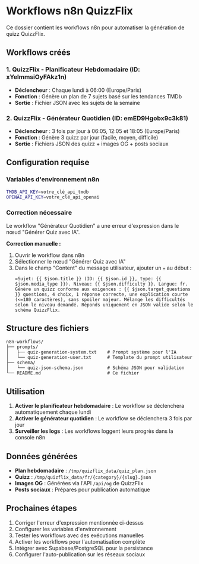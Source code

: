 # Workflows n8n QuizzFlix

Ce dossier contient les workflows n8n pour automatiser la génération de quizz QuizzFlix.

## Workflows créés

### 1. QuizzFlix - Planificateur Hebdomadaire (ID: xYelmmsiOyFAkz1n)
- **Déclencheur** : Chaque lundi à 06:00 (Europe/Paris)
- **Fonction** : Génère un plan de 7 sujets basé sur les tendances TMDb
- **Sortie** : Fichier JSON avec les sujets de la semaine

### 2. QuizzFlix - Générateur Quotidien (ID: emED9Hgobx9c3k81)
- **Déclencheur** : 3 fois par jour à 06:05, 12:05 et 18:05 (Europe/Paris)
- **Fonction** : Génère 3 quizz par jour (facile, moyen, difficile)
- **Sortie** : Fichiers JSON des quizz + images OG + posts sociaux

## Configuration requise

### Variables d'environnement n8n
```bash
TMDB_API_KEY=votre_clé_api_tmdb
OPENAI_API_KEY=votre_clé_api_openai
```

### Correction nécessaire
Le workflow "Générateur Quotidien" a une erreur d'expression dans le nœud "Générer Quiz avec IA". 

**Correction manuelle :**
1. Ouvrir le workflow dans n8n
2. Sélectionner le nœud "Générer Quiz avec IA"
3. Dans le champ "Content" du message utilisateur, ajouter un `=` au début :
   ```
   =Sujet: {{ $json.title }} (ID: {{ $json.id }}, type: {{ $json.media_type }}). Niveau: {{ $json.difficulty }}. Langue: fr. Génère un quizz conforme aux exigences : {{ $json.target_questions }} questions, 4 choix, 1 réponse correcte, une explication courte (<=180 caractères), sans spoiler majeur. Mélange les difficultés selon le niveau demandé. Réponds uniquement en JSON valide selon le schéma QuizzFlix.
   ```

## Structure des fichiers

```
n8n-workflows/
├── prompts/
│   ├── quiz-generation-system.txt    # Prompt système pour l'IA
│   └── quiz-generation-user.txt      # Template du prompt utilisateur
├── schema/
│   └── quiz-json-schema.json         # Schéma JSON pour validation
└── README.md                         # Ce fichier
```

## Utilisation

1. **Activer le planificateur hebdomadaire** : Le workflow se déclenchera automatiquement chaque lundi
2. **Activer le générateur quotidien** : Le workflow se déclenchera 3 fois par jour
3. **Surveiller les logs** : Les workflows loggent leurs progrès dans la console n8n

## Données générées

- **Plan hebdomadaire** : `/tmp/quizflix_data/quiz_plan.json`
- **Quizz** : `/tmp/quizflix_data/fr/{category}/{slug}.json`
- **Images OG** : Générées via l'API `/api/og` de QuizzFlix
- **Posts sociaux** : Prépares pour publication automatique

## Prochaines étapes

1. Corriger l'erreur d'expression mentionnée ci-dessus
2. Configurer les variables d'environnement
3. Tester les workflows avec des exécutions manuelles
4. Activer les workflows pour l'automatisation complète
5. Intégrer avec Supabase/PostgreSQL pour la persistance
6. Configurer l'auto-publication sur les réseaux sociaux
